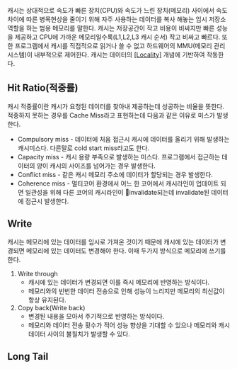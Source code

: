 캐시는 상대적으로 속도가 빠른 장치(CPU)와 속도가 느린 장치(메모리) 사이에서 속도 차이에 따른 병목현상을 줄이기 위해 자주 사용하는 데이터를 복사 해놓는 임시 저장소 역할을 하는 범용 메모리를 말한다. 
캐시는 저장공간이 작고 비용이 비싸지만 빠른 성능을 제공하고 CPU에 가까운 메모리일수록(L1,L2,L3 캐시 순서) 작고 비싸고 빠르다.
또한 프로그램에서 캐시를 직접적으로 읽거나 쓸 수 없고 하드웨어의 MMU(메모리 관리 시스템)이 내부적으로 제어한다.
캐시는 데이터의 [[Locality]](지역성) 개념에 기반하여 작동한다.

## Hit Ratio(적중률)

캐시 적중률이란 캐시가 요청된 데이터를 찾아내 제공하는데 성공하는 비율을 뜻한다. 적중하지 못하는 경우를 Cache Miss라고 표현하는데 다음과 같은 이유로 미스가 발생한다.
- Compulsory miss - 데이터에 처음 접근시 캐시에 데이터를 올리기 위해 발생하는 캐시미스다. 다른말로 cold start miss라고도 한다.
- Capacity miss - 캐시 용량 부족으로 발생하는 미스다. 프로그램에서 접근하는 데이터의 양이 캐시의 사이즈를 넘어가는 경우 발생한다.
- Conflict miss - 같은 캐시 메모리 주소에 데이터가 할당되는 경우 발생한다.
- Coherence miss - 멀티코어 환경에서 어느 한 코어에서 캐시라인이 업데이트 되면 일관성을 위해 다른 코어의 캐시라인이 invalidate되는데 invalidate된 데이터에 접근시 발생한다.

## Write

캐시는 메모리에 있는 데이터를 임시로 가져온 것이기 때문에 캐시에 있는 데이터가 변경되면 메모리에 있는 데이터도 변경해야 한다. 이때 두가지 방식으로 메모리에 쓰기를 한다.
1. Write through 
	- 캐시에 있는 데이터가 변경되면 이를 즉시 메모리에 반영하는 방식이다.
	- 메모리와의 빈번한 데이터 전송으로 인해 성능이 느리지만 메모리의 최신값이 항상 유지된다.
2. Copy back(Write back)
	- 변경된 내용을 모아서 주기적으로 반영하는 방식이다.
	- 메모리와 데이터 전송 횟수가 적어 성능 향상을 기대할 수 있으나 메모리와 캐시 데이터 사이의 불칠치가 발생할 수 있다.

## Long Tail